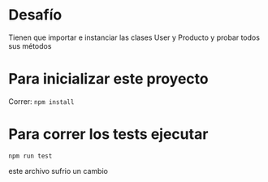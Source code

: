 # Desafío

Tienen que importar e instanciar las clases User y Producto y probar todos sus métodos

# Para inicializar este proyecto

Correr:
`npm install`

# Para correr los tests ejecutar

`npm run test`

este archivo sufrio un cambio
